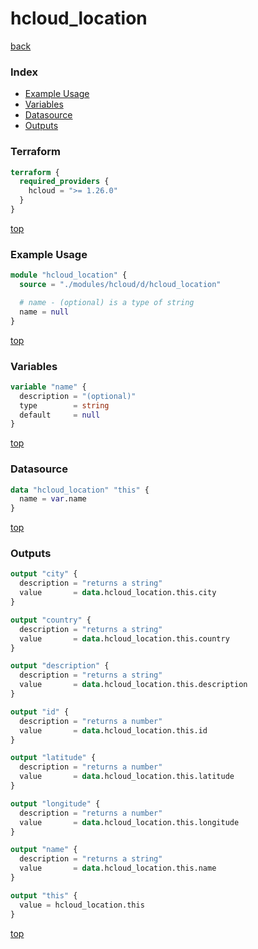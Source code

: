 # hcloud_location

[back](../hcloud.md)

### Index

- [Example Usage](#example-usage)
- [Variables](#variables)
- [Datasource](#datasource)
- [Outputs](#outputs)

### Terraform

```terraform
terraform {
  required_providers {
    hcloud = ">= 1.26.0"
  }
}
```

[top](#index)

### Example Usage

```terraform
module "hcloud_location" {
  source = "./modules/hcloud/d/hcloud_location"

  # name - (optional) is a type of string
  name = null
}
```

[top](#index)

### Variables

```terraform
variable "name" {
  description = "(optional)"
  type        = string
  default     = null
}
```

[top](#index)

### Datasource

```terraform
data "hcloud_location" "this" {
  name = var.name
}
```

[top](#index)

### Outputs

```terraform
output "city" {
  description = "returns a string"
  value       = data.hcloud_location.this.city
}

output "country" {
  description = "returns a string"
  value       = data.hcloud_location.this.country
}

output "description" {
  description = "returns a string"
  value       = data.hcloud_location.this.description
}

output "id" {
  description = "returns a number"
  value       = data.hcloud_location.this.id
}

output "latitude" {
  description = "returns a number"
  value       = data.hcloud_location.this.latitude
}

output "longitude" {
  description = "returns a number"
  value       = data.hcloud_location.this.longitude
}

output "name" {
  description = "returns a string"
  value       = data.hcloud_location.this.name
}

output "this" {
  value = hcloud_location.this
}
```

[top](#index)